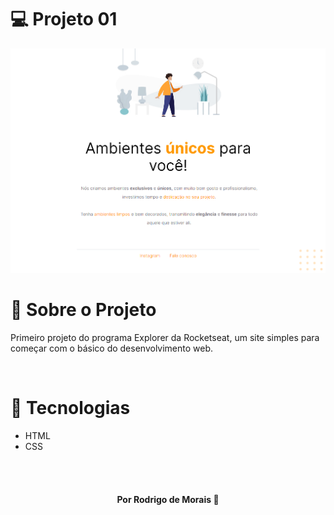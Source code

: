 # 💻 Projeto 01 

<img src="images/project-print.png">

<br>

# 📌 Sobre o Projeto

Primeiro projeto do programa Explorer da Rocketseat, um site simples para começar com o básico do desenvolvimento web.

<br>

# 📌 Tecnologias 

* HTML
* CSS

<br>
<br>

<h4 align="center">
    Por Rodrigo de Morais 🚀
</h4>